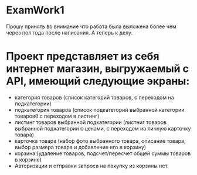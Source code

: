 # ExamWork1
Прошу принять во внимание что работа была выложена более чем через пол года после написания. А теперь к делу.
# Проект представляет из себя интернет магазин, выгружаемый с API, имеющий следующие экраны:
- категория товаров (список категорий товаров, с переходом на подкатегории)
- подкатегория товаров (список подкатегорий выбранной категории товаровб с переходом в листинг)
- листинг товаров выбранной подкатегории (листниг товаров выбранной подкатегории с ценами, с переходом на личную карточку товара)
- карточка товара (набор фото выбранного товара, описание товара, выбор размера товара и добавление его в корзину)
- корзина (удаление товаров, подсчет/пересчет общей суммы товаров в корзине) 
- Авторизации и отправки запроса на покупку из корзины нет.

